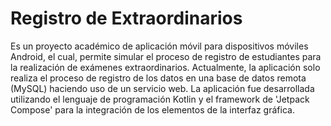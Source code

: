 # Registro de Extraordinarios

Es un proyecto académico de aplicación móvil para dispositivos móviles Android, el cual, permite simular el proceso de registro de estudiantes para la realización de exámenes extraordinarios. Actualmente, la aplicación solo realiza el proceso de registro de los datos en una base de datos remota (MySQL) haciendo uso de un servicio web. La aplicación fue desarrollada utilizando el lenguaje de programación Kotlin y el framework de 'Jetpack Compose' para la integración de los elementos de la interfaz gráfica.
